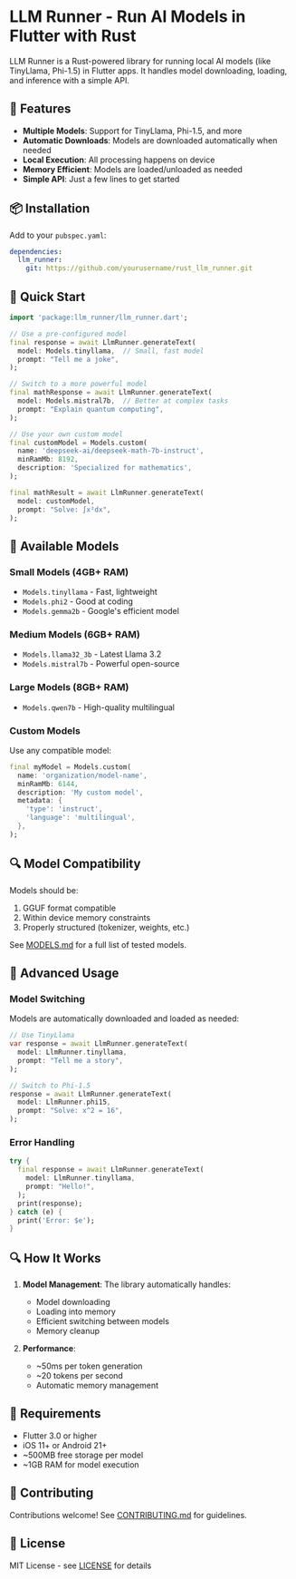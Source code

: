 # LLM Runner - Run AI Models in Flutter with Rust

LLM Runner is a Rust-powered library for running local AI models (like TinyLlama, Phi-1.5) in Flutter apps. It handles model downloading, loading, and inference with a simple API.

## 🚀 Features
- **Multiple Models**: Support for TinyLlama, Phi-1.5, and more
- **Automatic Downloads**: Models are downloaded automatically when needed
- **Local Execution**: All processing happens on device
- **Memory Efficient**: Models are loaded/unloaded as needed
- **Simple API**: Just a few lines to get started

## 📦 Installation

Add to your `pubspec.yaml`:
```yaml
dependencies:
  llm_runner:
    git: https://github.com/yourusername/rust_llm_runner.git
```

## 🎯 Quick Start

```dart
import 'package:llm_runner/llm_runner.dart';

// Use a pre-configured model
final response = await LlmRunner.generateText(
  model: Models.tinyllama,  // Small, fast model
  prompt: "Tell me a joke",
);

// Switch to a more powerful model
final mathResponse = await LlmRunner.generateText(
  model: Models.mistral7b,  // Better at complex tasks
  prompt: "Explain quantum computing",
);

// Use your own custom model
final customModel = Models.custom(
  name: 'deepseek-ai/deepseek-math-7b-instruct',
  minRamMb: 8192,
  description: 'Specialized for mathematics',
);

final mathResult = await LlmRunner.generateText(
  model: customModel,
  prompt: "Solve: ∫x²dx",
);
```

## 📱 Available Models

### Small Models (4GB+ RAM)
- `Models.tinyllama` - Fast, lightweight
- `Models.phi2` - Good at coding
- `Models.gemma2b` - Google's efficient model

### Medium Models (6GB+ RAM)
- `Models.llama32_3b` - Latest Llama 3.2
- `Models.mistral7b` - Powerful open-source

### Large Models (8GB+ RAM)
- `Models.qwen7b` - High-quality multilingual

### Custom Models
Use any compatible model:
```dart
final myModel = Models.custom(
  name: 'organization/model-name',
  minRamMb: 6144,
  description: 'My custom model',
  metadata: {
    'type': 'instruct',
    'language': 'multilingual',
  },
);
```

## 🔍 Model Compatibility

Models should be:
1. GGUF format compatible
2. Within device memory constraints
3. Properly structured (tokenizer, weights, etc.)

See [MODELS.md](MODELS.md) for a full list of tested models.

## 🚦 Advanced Usage

### Model Switching
Models are automatically downloaded and loaded as needed:

```dart
// Use TinyLlama
var response = await LlmRunner.generateText(
  model: LlmRunner.tinyllama,
  prompt: "Tell me a story",
);

// Switch to Phi-1.5
response = await LlmRunner.generateText(
  model: LlmRunner.phi15,
  prompt: "Solve: x^2 = 16",
);
```

### Error Handling
```dart
try {
  final response = await LlmRunner.generateText(
    model: LlmRunner.tinyllama,
    prompt: "Hello!",
  );
  print(response);
} catch (e) {
  print('Error: $e');
}
```

## 🔍 How It Works

1. **Model Management**: The library automatically handles:
   - Model downloading
   - Loading into memory
   - Efficient switching between models
   - Memory cleanup

2. **Performance**: 
   - ~50ms per token generation
   - ~20 tokens per second
   - Automatic memory management

## 📝 Requirements

- Flutter 3.0 or higher
- iOS 11+ or Android 21+
- ~500MB free storage per model
- ~1GB RAM for model execution

## 🤝 Contributing

Contributions welcome! See [CONTRIBUTING.md](CONTRIBUTING.md) for guidelines.

## 📄 License

MIT License - see [LICENSE](LICENSE) for details
